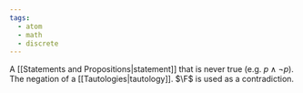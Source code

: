 ```yaml
---
tags:
  - atom
  - math
  - discrete
---
```

A [[Statements and Propositions|statement]] that is never true (e.g. $p \land \neg p$). The negation of a [[Tautologies|tautology]]. $\F$ is used as a contradiction.